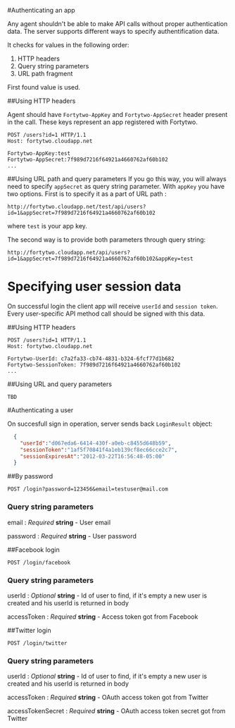 #Authenticating an app

Any agent shouldn't be able to make API calls without proper authentication data. The server supports different ways to specify authentification data.

It checks for values in the following order:
  1. HTTP headers
  2. Query string parameters
  3. URL path fragment
  
First found value is used.

##Using HTTP headers

Agent should have `Fortytwo-AppKey` and `Fortytwo-AppSecret` header present in the call. These keys represent an app registered with Fortytwo.
  
```http 
POST /users?id=1 HTTP/1.1
Host: fortytwo.cloudapp.net
  
Fortytwo-AppKey:test
Fortytwo-AppSecret:7f989d7216f64921a4660762af60b102
...
```

##Using URL path and query parameters
If you go this way, you will always need to specify `appSecret` as query string parameter. With `appKey` you have two options. First is to specify it as a part of URL path :

```
http://fortytwo.cloudapp.net/test/api/users?id=1&appSecret=7f989d7216f64921a4660762af60b102
```

where `test` is your app key.

The second way is to provide both parameters through query string:

```
http://fortytwo.cloudapp.net/api/users?id=1&appSecret=7f989d7216f64921a4660762af60b102&appKey=test
```

# Specifying user session data
On successful login the client app will receive `userId` and `session token`. Every user-specific API method call
should be signed with this data.

##Using HTTP headers 
```http 
POST /users?id=1 HTTP/1.1
Host: fortytwo.cloudapp.net

Fortytwo-UserId: c7a2fa33-cb74-4831-b324-6fcf77d1b682
Fortytwo-SessionToken: 7f989d7216f64921a4660762af60b102
...
```

##Using URL and query parameters
```
TBD
```

#Authenticating a user 

On succesfull sign in operation, server sends back `LoginResult` object:
```json
  {
    "userId":"d067eda6-6414-430f-a0eb-c8455d648b59",
    "sessionToken":"1af5f70841f4a1eb139cf8ec66cce2c7",
    "sessionExpiresAt":"2012-03-22T16:56:48-05:00"    
  }	
```

##By password
```
POST /login?password=123456&email=testuser@mail.com
```

### Query string parameters
email
: _Required_ **string** - User email

password
: _Required_ **string** - User password

##Facebook login
```
POST /login/facebook
```

### Query string parameters
userId
: _Optional_ **string** - Id of user to find, if it's empty a new user is created and his userId is returned in body

accessToken
: _Required_ **string** - Access token got from Facebook

##Twitter login
```
POST /login/twitter
```
### Query string parameters
userId
: _Optional_ **string** - Id of user to find, if it's empty a new user is created and his userId is returned in body

accessToken
: _Required_ **string** - OAuth access token got from Twitter

accessTokenSecret
: _Required_ **string** - OAuth access token secret got from Twitter
